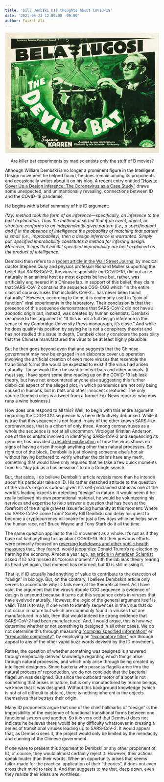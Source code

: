 ```yaml
---
title: 'Bill Dembski has thoughts about COVID-19'
date: '2021-06-22 12:00:00 -06:00'
author: Faizal Ali  
---
```


![Devil Bat movie](/uploads/2021/devilbat.png)
<div align="center">
  Are killer bat experiments by mad scientists only the stuff of B movies?
  </div>


<p>Although William Dembski is no longer a prominent figure in the Intelligent Design movement he helped found, he does remain among its proponents and occasionally writes about it on his blog.  A recent entry entitled <a href="https://billdembski.com/intelligent-design/how-to-cover-up-design-inferences/">"How to Cover Up a Design Inference: The Coronavirus as a Case Study"</a> draws some unexpected, and unintentionally revealing, connections between ID and the COVID-19 pandemic.</p> 
<p>He begins with a brief summary of his ID argument:</p>
<p><i>(My) method took the form of an inference—specifically, an inference to the best explanation. Thus the method asserted that if an event, object, or structure conforms to an independently given pattern (i.e., a specification) and if in the absence of intelligence the probability of matching that pattern is small (i.e., improbability), then a design inference is warranted. Simply put, specified improbability constitutes a method for inferring design. Moreover, things that exhibit specified improbability are best explained as the product of intelligence.</i></p>
<p>Dembski then refers to a <a href="https://www.wsj.com/articles/the-science-suggests-a-wuhan-lab-leak-11622995184">recent article in the Wall Street Journal</a> by medical doctor Stephen Quay and physics professor Richard Muller supporting the belief that SARS-CoV-2, the virus responsible for COVID-19, did not arise naturally in an animal host as most experts believe but, rather, was artificially engineered in a Chinese lab.  In support of this belief, they claim that SARS-CoV-2 contains the sequence CGG-CGG which “in the entire class of coronaviruses that includes CoV-2… has never been found naturally.”  However, according to them, it is commonly used in “gain of function” viral experiments in the laboratory.  Their conclusion is that the presence of this sequence demonstrates that SARS-CoV-2 did not have a zoonotic origin but, instead, was created by human scientists.  Dembski response to this argument is “If this is not a full design inference in the sense of my Cambridge University Press monograph, it’s close.”  And while he does qualify his position by saying he is not a conspiracy theorist and has not studied this issue in depth, Dembski clearly considers the possibility that the Chinese manufactured the virus to be at least highly plausible.<p>

<!--more-->

<p>But he then goes beyond even that and suggests that the Chinese government may now be engaged in an elaborate cover up operation involving the artificial creation of even more viruses that resemble the transitional forms the would be expected to exist if the virus had arisen naturally.  These would then be used to infect bats and other animals.  (I must say, I have spent some time reading up on the COVID-19 lab leak theory, but have not encountered anyone else suggesting this further diabolical aspect of the alleged plot, in which pandemics are not only being caused in humans, but in bats and other innocent creatures.  The only source Dembski cites is a tweet from a former Fox News reporter who now runs a wine business.)</p>
<p>How does one respond to all this?  Well, to begin with this entire argument regarding the CGG-CGG sequence has been definitively debunked.  While it is true that this sequence is not found in any of the other known SARS-like coronaviruses, that is a cohort of only three.  Among coronaviruses as a whole the sequence is not at all uncommon.  Virologist Kristian Anderson, one of the scientists involved in identifying SARS-CoV-2 and sequencing its genome, has provided <a href="https://medium.com/beingwell/nobel-winning-virologist-eats-wuhan-crow-1709ba20ef7d">a detailed explanation</a> of how the virus shows no signs of having arisen through anything other than natural processes. So right out of the block, Dembski is just blowing someone else’s hot air without having bothered to verify whether the claims have any merit, something that would have only required that he take a few quick moments from his “day job as a businessman” to do a Google search.</p>
<p>But, that aside, I do believe Dembski’s article reveals more than he intends about his particular take on ID.  His rather detached attitude to the question of the virus’s origin is curious given his self-proclaimed status as one of the world’s leading experts in detecting “design” in nature.  It would seem if he really believed his own promotional material, he would be volunteering his services and expertise to help answer a question that has been at the forefront of the single gravest issue facing humanity at this moment:  Where did SARS-CoV-2 come from?  Surely Bill Dembski can delay his quest to become a cryptocurrency billionaire for just a few days while he helps save the human race, no?  Bruce Wayne and Tony Stark do it all the time.</p>
<p>The same question applies to the ID movement as a whole.  It’s not as if they have not had anything to say about COVID-19.  But their previous efforts were primarily focused on <a href="https://thefederalist.com/2020/05/14/trump-needs-to-recruit-a-medical-red-team-to-challenge-lockdown-manic-governors/">reversing lockdowns and other public health measures</a> that, they feared, would jeopardize Donald Trump’s re-election by harming the economy.  Almost a year ago, <a href="https://www.americanscientist.org/blog/macroscope/did-intelligent-design-just-miss-its-corona-moment">an article in American Scientist</a> asked if ID had missed its “corona moment.” With the lab leak theory rearing its head yet again, that moment has returned, but ID is still missing it.</p>
<p>That is, if ID actually had anything of value to contribute to the detection of “design” in biology.  But, on the contrary, I believe Dembski’s article only serves to accentuate why ID fails even at the theoretical level.  As I have said, the argument that the virus’s double CGG sequence is evidence of design is unsound because it turns out this sequence exists in viruses that have evolved naturally.  However, the logic of the general argument itself is valid.  That is to say, if one <i>were</i> to identify sequences in the virus that do not occur in nature but which are commonly found in viruses that are manufactured in a lab, then that would indeed be strong evidence that SARS-CoV-2 had been manufactured. And, I would argue, this is how we determine whether or not something is designed in all other cases.  We do not determine this through measuring <a href="http://users.fred.net/tds/lab/papers/ev/dembski/specified.complexity.html">“complex specified information”</a> or <a href="https://ncse.ngo/review-michael-behes-darwins-black-box">"irreducible complexity"</a>, by employing an <a href="http://www.talkdesign.org/faqs/theftovertoil/theftovertoil.html">“explanatory filter”</a> nor through appeal to any of the other vapid buzz words devised by the ID movement.</p>
<p>Rather, the question of whether something was designed is answered through empirically derived knowledge regarding which things arise through natural processes, and which only arise through being created by intelligent designers.  Since bacteria who possess flagella arise thru the natural process of reproduction, we do not conclude that the bacterial flagellum was designed.  But since the outboard motor of a boat is not something that arises in nature, but is only manufactured by human beings, we know that it was designed. Without this background knowledge (which is not at all difficult to obtain), there is nothing inherent in the objects themselves that betrays their origin.</p>
<p>Many ID proponents argue that one of the chief hallmarks of “design” is the impossibility of the existence of functional transitional forms between one functional system and another.  So it is very odd that Dembski does not indicate he believes there would be any difficulty whatsoever in creating a series of transitional viruses leading up to SARS-CoV-2.  It would appear that, as Dembski sees it, the project would only be limited by the mendacity and cunning of the Chinese government.</p>
<p>If one were to present this argument to Dembski or any other proponent of ID, of course, they would almost certainly reject it.  However, their actions speak louder than their words.  When an opportunity arises that seems tailor-made for the practical application of their “theories”, it does not even cross their mind to take it.  And that suggests to me that, deep down, even they realize their ideas are worthless.</p>

